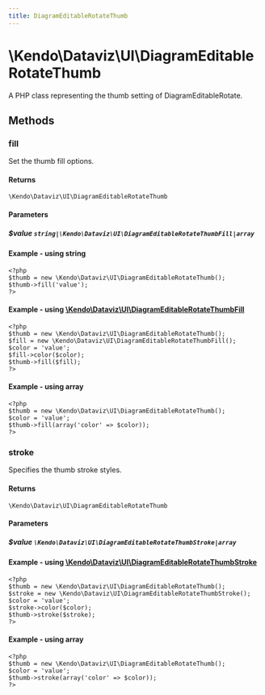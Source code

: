 ```yaml
---
title: DiagramEditableRotateThumb
---
```


# \Kendo\Dataviz\UI\DiagramEditableRotateThumb

A PHP class representing the thumb setting of DiagramEditableRotate.


## Methods

### fill

Set the thumb fill options.

#### Returns
`\Kendo\Dataviz\UI\DiagramEditableRotateThumb`

#### Parameters

##### $value `string|\Kendo\Dataviz\UI\DiagramEditableRotateThumbFill|array`




#### Example  - using string
    <?php
    $thumb = new \Kendo\Dataviz\UI\DiagramEditableRotateThumb();
    $thumb->fill('value');
    ?>


#### Example - using [\Kendo\Dataviz\UI\DiagramEditableRotateThumbFill](/api/wrappers/php/Kendo/Dataviz/UI/DiagramEditableRotateThumbFill)
    <?php
    $thumb = new \Kendo\Dataviz\UI\DiagramEditableRotateThumb();
    $fill = new \Kendo\Dataviz\UI\DiagramEditableRotateThumbFill();
    $color = 'value';
    $fill->color($color);
    $thumb->fill($fill);
    ?>

#### Example - using array

    <?php
    $thumb = new \Kendo\Dataviz\UI\DiagramEditableRotateThumb();
    $color = 'value';
    $thumb->fill(array('color' => $color));
    ?>

### stroke

Specifies the thumb stroke styles.

#### Returns
`\Kendo\Dataviz\UI\DiagramEditableRotateThumb`

#### Parameters

##### $value `\Kendo\Dataviz\UI\DiagramEditableRotateThumbStroke|array`


#### Example - using [\Kendo\Dataviz\UI\DiagramEditableRotateThumbStroke](/api/wrappers/php/Kendo/Dataviz/UI/DiagramEditableRotateThumbStroke)
    <?php
    $thumb = new \Kendo\Dataviz\UI\DiagramEditableRotateThumb();
    $stroke = new \Kendo\Dataviz\UI\DiagramEditableRotateThumbStroke();
    $color = 'value';
    $stroke->color($color);
    $thumb->stroke($stroke);
    ?>

#### Example - using array

    <?php
    $thumb = new \Kendo\Dataviz\UI\DiagramEditableRotateThumb();
    $color = 'value';
    $thumb->stroke(array('color' => $color));
    ?>

